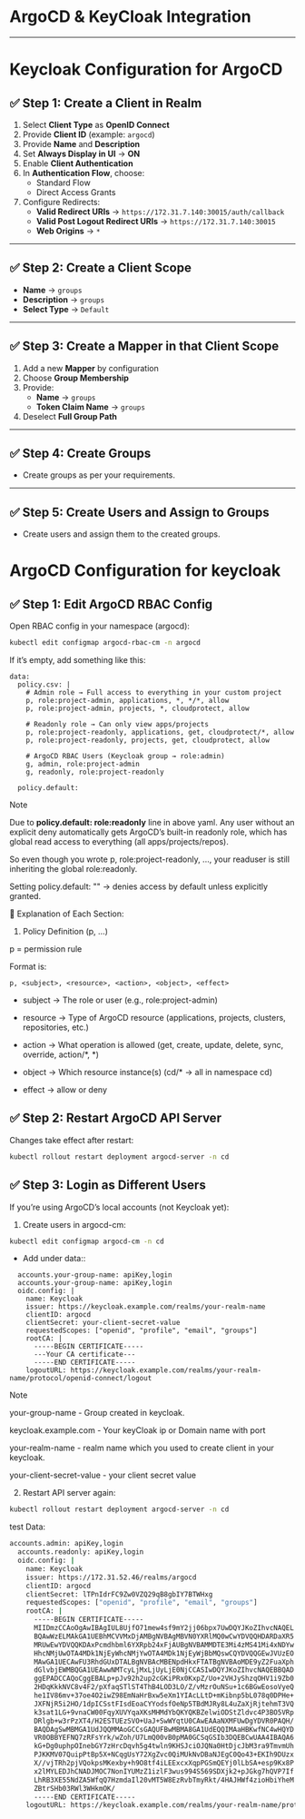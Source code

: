 # ArgoCD & KeyCloak Integration

---
# Keycloak Configuration for ArgoCD

## ✅ Step 1: Create a Client in Realm
1. Select **Client Type** as **OpenID Connect**  
2. Provide **Client ID** (example: `argocd`)  
3. Provide **Name** and **Description**  
4. Set **Always Display in UI** → **ON**  
5. Enable **Client Authentication**  
6. In **Authentication Flow**, choose:  
   - Standard Flow  
   - Direct Access Grants  
7. Configure Redirects:  
   - **Valid Redirect URIs** → `https://172.31.7.140:30015/auth/callback`  
   - **Valid Post Logout Redirect URIs** → `https://172.31.7.140:30015`  
   - **Web Origins** → `*`  

---

## ✅ Step 2: Create a Client Scope
- **Name** → `groups`  
- **Description** → `groups`  
- **Select Type** → `Default`  

---

## ✅ Step 3: Create a Mapper in that Client Scope
1. Add a new **Mapper** by configuration  
2. Choose **Group Membership**  
3. Provide:  
   - **Name** → `groups`  
   - **Token Claim Name** → `groups`  
4. Deselect **Full Group Path**  

---

## ✅ Step 4: Create Groups
- Create groups as per your requirements.  

---

## ✅ Step 5: Create Users and Assign to Groups
- Create users and assign them to the created groups.  



# ArgoCD Configuration for keycloak

## ✅ Step 1: Edit ArgoCD RBAC Config

Open RBAC config in your namespace (argocd):

```bash 
kubectl edit configmap argocd-rbac-cm -n argocd
```
If it’s empty, add something like this:

```Yaml:
data:
  policy.csv: |
    # Admin role → Full access to everything in your custom project
    p, role:project-admin, applications, *, */*, allow
    p, role:project-admin, projects, *, cloudprotect, allow

    # Readonly role → Can only view apps/projects
    p, role:project-readonly, applications, get, cloudprotect/*, allow
    p, role:project-readonly, projects, get, cloudprotect, allow

    # ArgoCD RBAC Users (Keycloak group → role:admin)
    g, admin, role:project-admin
    g, readonly, role:project-readonly

  policy.default: 
```
> [!NOTE]
> Due to **policy.default: role:readonly** line in above yaml.
> Any user without an explicit deny automatically gets ArgoCD’s built-in readonly role, which has global read access to everything (all apps/projects/repos). 
>
>  So even though you wrote p, role:project-readonly, ..., your readuser is still inheriting the global role:readonly.
>
> Setting policy.default: "" → denies access by default unless explicitly granted.


🔎 Explanation of Each Section:

1. Policy Definition (p, …)

p = permission rule

Format is:
```
p, <subject>, <resource>, <action>, <object>, <effect>
```
* subject → The role or user (e.g., role:project-admin)

* resource → Type of ArgoCD resource (applications, projects, clusters, repositories, etc.)

* action → What operation is allowed (get, create, update, delete, sync, override, action/*, *)

* object → Which resource instance(s) (cd/* → all in namespace cd)

* effect → allow or deny

## ✅ Step 2: Restart ArgoCD API Server

Changes take effect after restart:

```bash
kubectl rollout restart deployment argocd-server -n cd
```

## ✅ Step 3: Login as Different Users

If you’re using ArgoCD’s local accounts (not Keycloak yet):

1. Create users in argocd-cm:

```bash
kubectl edit configmap argocd-cm -n cd
```

* Add under data::

```Yaml:
  accounts.your-group-name: apiKey,login
  accounts.your-group-name: apiKey,login
  oidc.config: |
    name: Keycloak
    issuer: https://keycloak.example.com/realms/your-realm-name
    clientID: argocd
    clientSecret: your-client-secret-value
    requestedScopes: ["openid", "profile", "email", "groups"]
    rootCA: |
      -----BEGIN CERTIFICATE-----
      ---Your CA certificate---
      -----END CERTIFICATE-----
    logoutURL: https://keycloak.example.com/realms/your-realm-name/protocol/openid-connect/logout
```

> [!NOTE]
> your-group-name - Group created in keycloak.
> 
> keycloak.example.com - Your keyCloak ip or Domain name with port
> 
> your-realm-name - realm name which you used to create client in your keycloak.
> 
> your-client-secret-value - your client secret value

2. Restart API server again:

```bash
kubectl rollout restart deployment argocd-server -n cd
```


test Data:

```bash
accounts.admin: apiKey,login
  accounts.readonly: apiKey,login
  oidc.config: |
    name: Keycloak
    issuer: https://172.31.52.46/realms/argocd
    clientID: argocd
    clientSecret: lTPnIdrFC9Zw0VZQ29qB8gbIY7BTWHxg
    requestedScopes: ["openid", "profile", "email", "groups"]
    rootCA: |
      -----BEGIN CERTIFICATE-----
      MIIDmzCCAoOgAwIBAgIUL8UjfO71mew4sf9mY2jj06bpx7UwDQYJKoZIhvcNAQEL
      BQAwWzELMAkGA1UEBhMCVVMxDjAMBgNVBAgMBVN0YXRlMQ0wCwYDVQQHDARDaXR5
      MRUwEwYDVQQKDAxPcmdhbml6YXRpb24xFjAUBgNVBAMMDTE3Mi4zMS41Mi4xNDYw
      HhcNMjUwOTA4MDk1NjEyWhcNMjYwOTA4MDk1NjEyWjBbMQswCQYDVQQGEwJVUzEO
      MAwGA1UECAwFU3RhdGUxDTALBgNVBAcMBENpdHkxFTATBgNVBAoMDE9yZ2FuaXph
      dGlvbjEWMBQGA1UEAwwNMTcyLjMxLjUyLjE0NjCCASIwDQYJKoZIhvcNAQEBBQAD
      ggEPADCCAQoCggEBALp+pJv92h2up2cGKiPRx0KxpZ/Uo+2VHJyShzqOHV1i9Zb0
      2HDqKkkNVC8v4F2/pXfaqSTlST4ThB4LOD3LO/Z/vMzrOuNSu+1c6BGwEosoVyeQ
      he1IV86mv+37oe4O2iwZ98EmNaHrBxw5eXm1YIAcLLtD+mKibnp5bL078q0DPHe+
      JXFNjR5i2HO/1dpICSstFIsdEoaCYYodsfOeNp5TBdMJRy8L4uZaXjRjtehmT3VQ
      k3sat1LG+9vnaCW00FqyXUVYqaXKsMHMdYbQKYQKBZelwiODStZldvc4P3BO5VRp
      DRlgb+w3rPzXT4/H2ESTUEzSVO+UaJ+SwWYqtU0CAwEAAaNXMFUwDgYDVR0PAQH/
      BAQDAgSwMBMGA1UdJQQMMAoGCCsGAQUFBwMBMA8GA1UdEQQIMAaHBKwfNC4wHQYD
      VR0OBBYEFNQ7zRFsYrk/wZoh/U7LmQ00vB0pMA0GCSqGSIb3DQEBCwUAA4IBAQA6
      kG+Dg0uphpOInebGY7zHrcDqvh5g4twln9KHSJciOJQNa0HtDjcJbM3ra9TmvmUh
      PJKKMV07QuipPtBp5X+NCqgUsY72XgZvc0QiMUkNvDBaNJEgC0Qo43+EKIh9DUzx
      X//vjTRh2pjVQokpsMKexby+h9O8tf4iLEExcxXqpPGSmQEYj0lLbSA+esp9Kx8P
      x2lMYLEDJhCNADJMOC7NonIYUMzZ1izlF3wus994S569SDXjk2+pJGkg7hQVP7If
      LhRB3XE55NdZA5WfqQ7HzmdaIl20vMT5W8EzRvbTmyRkt/4HAJHWf4zioHbiYheM
      ZBtrSHb03RWl3WHkmOK/
      -----END CERTIFICATE-----
    logoutURL: https://keycloak.example.com/realms/your-realm-name/protocol/openid-connect/logout

```
